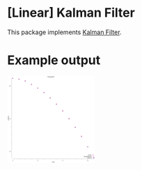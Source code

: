 # [Linear] Kalman Filter

This package implements [Kalman Filter](https://en.wikipedia.org/wiki/Kalman_filter).

# Example output

<img src="../../examples/kf/system.png" alt="Kalman Filter in action" width="200">
